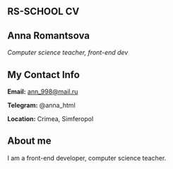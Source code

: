 ## **RS-SCHOOL CV**

## **Anna Romantsova**
*Computer science teacher, front-end dev*

## My Contact Info

**Email:** ann_998@mail.ru

**Telegram:** @anna_html

**Location:** Crimea, Simferopol


## About me

I am a front-end developer, computer science teacher. 

